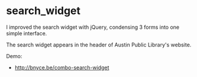search_widget
=============

I improved the search widget with jQuery, condensing 3 forms into one simple interface.

The search widget appears in the header of Austin Public Library's website. 

Demo:
* http://bnyce.be/combo-search-widget